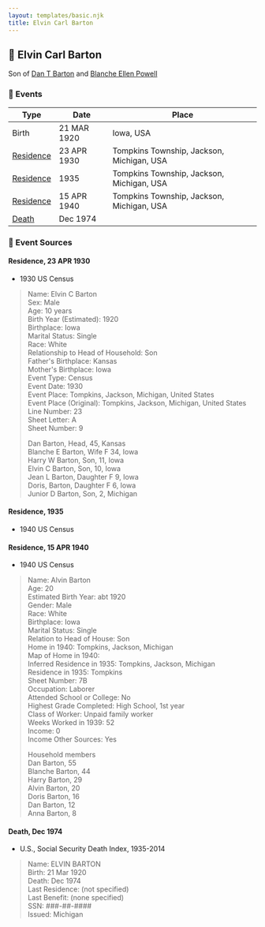 ```yaml
---
layout: templates/basic.njk
title: Elvin Carl Barton
---
```

## 🔵 Elvin Carl Barton

Son of [Dan T Barton](/people/9/95106328) and [Blanche Ellen Powell](/people/8/88023024)

### 📆 Events

Type | Date | Place
------ | ------ | ------
Birth | 21 MAR 1920 | Iowa, USA
[Residence](#event-656a62fb-4598-447f-a51e-2d8d6e3c2cb5) | 23 APR 1930 | Tompkins Township, Jackson, Michigan, USA
[Residence](#event-12c46195-79db-45e5-85b7-365b13a136cc) | 1935 | Tompkins Township, Jackson, Michigan, USA
[Residence](#event-f95b939b-a327-420b-b61c-a4c02ef1ad49) | 15 APR 1940 | Tompkins Township, Jackson, Michigan, USA
[Death](#event-c16a77b5-1449-4687-bf0c-2a7c4076742b) | Dec 1974 |

### 📰 Event Sources

#### <a id="event-656a62fb-4598-447f-a51e-2d8d6e3c2cb5"></a> Residence, 23 APR 1930
* 1930 US Census
>   
  > Name: Elvin C Barton  
  > Sex: Male  
  > Age: 10 years  
  > Birth Year (Estimated): 1920  
  > Birthplace: Iowa  
  > Marital Status: Single  
  > Race: White  
  > Relationship to Head of Household: Son  
  > Father's Birthplace: Kansas  
  > Mother's Birthplace: Iowa  
  > Event Type: Census  
  > Event Date: 1930  
  > Event Place: Tompkins, Jackson, Michigan, United States  
  > Event Place (Original): Tompkins, Jackson, Michigan, United States  
  > Line Number: 23  
  > Sheet Letter: A  
  > Sheet Number: 9  
  >   
  > Dan Barton, Head, 45, Kansas  
  > Blanche E Barton, Wife F 34, Iowa  
  > Harry W Barton, Son, 11, Iowa  
  > Elvin C Barton, Son, 10, Iowa  
  > Jean L Barton, Daughter F 9, Iowa  
  > Doris, Barton, Daughter F 6, Iowa  
  > Junior D Barton, Son, 2, Michigan  
  >

#### <a id="event-12c46195-79db-45e5-85b7-365b13a136cc"></a> Residence, 1935
* 1940 US Census

#### <a id="event-f95b939b-a327-420b-b61c-a4c02ef1ad49"></a> Residence, 15 APR 1940
* 1940 US Census
>   
  > Name: Alvin Barton  
  > Age: 20  
  > Estimated Birth Year: abt 1920  
  > Gender: Male  
  > Race: White  
  > Birthplace: Iowa  
  > Marital Status: Single  
  > Relation to Head of House: Son  
  > Home in 1940: Tompkins, Jackson, Michigan  
  > Map of Home in 1940:   
  > Inferred Residence in 1935: Tompkins, Jackson, Michigan  
  > Residence in 1935: Tompkins  
  > Sheet Number: 7B  
  > Occupation: Laborer  
  > Attended School or College: No  
  > Highest Grade Completed: High School, 1st year  
  > Class of Worker: Unpaid family worker  
  > Weeks Worked in 1939: 52  
  > Income: 0  
  > Income Other Sources: Yes  
  >   
  > Household members  
  > Dan Barton, 55  
  > Blanche Barton, 44  
  > Harry Barton, 29  
  > Alvin Barton, 20  
  > Doris Barton, 16  
  > Dan Barton, 12  
  > Anna Barton, 8  
  >

#### <a id="event-c16a77b5-1449-4687-bf0c-2a7c4076742b"></a> Death, Dec 1974
* U.S., Social Security Death Index, 1935-2014
>   
  > Name: ELVIN BARTON  
  > Birth: 21 Mar 1920  
  > Death: Dec 1974  
  > Last Residence: (not specified)  
  > Last Benefit: (none specified)  
  > SSN: ###-##-####  
  > Issued: Michigan
